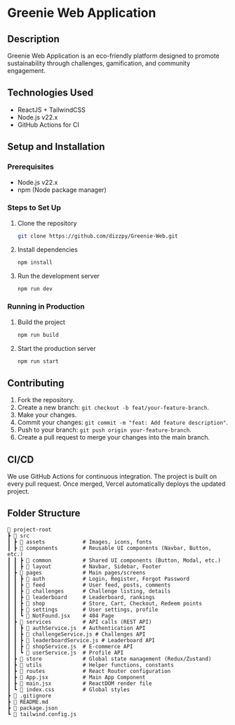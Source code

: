 # Greenie Web Application

## Description

Greenie Web Application is an eco-friendly platform designed to promote sustainability through challenges, gamification, and community engagement.

## Technologies Used

- ReactJS + TailwindCSS
- Node.js v22.x
- GitHub Actions for CI

## Setup and Installation

### Prerequisites

- Node.js v22.x
- npm (Node package manager)

### Steps to Set Up

1. Clone the repository

   ```bash
   git clone https://github.com/dizzpy/Greenie-Web.git
   ```

2. Install dependencies

   ```bash
   npm install
   ```

3. Run the development server
   ```bash
   npm run dev
   ```

### Running in Production

1. Build the project

   ```bash
   npm run build
   ```

2. Start the production server
   ```bash
   npm run start
   ```

## Contributing

1. Fork the repository.
2. Create a new branch: `git checkout -b feat/your-feature-branch`.
3. Make your changes.
4. Commit your changes: `git commit -m "feat: Add feature description"`.
5. Push to your branch: `git push origin your-feature-branch`.
6. Create a pull request to merge your changes into the main branch.

## CI/CD

We use GitHub Actions for continuous integration. The project is built on every pull request. Once merged, Vercel automatically deploys the updated project.

## Folder Structure

```
📂 project-root
┣ 📂 src
┃ ┣ 📂 assets            # Images, icons, fonts
┃ ┣ 📂 components        # Reusable UI components (Navbar, Button, etc.)
┃ ┃ ┣ 📂 common          # Shared UI components (Button, Modal, etc.)
┃ ┃ ┣ 📂 layout          # Navbar, Sidebar, Footer
┃ ┣ 📂 pages             # Main pages/screens
┃ ┃ ┣ 📂 auth            # Login, Register, Forgot Password
┃ ┃ ┣ 📂 feed            # User feed, posts, comments
┃ ┃ ┣ 📂 challenges      # Challenge listing, details
┃ ┃ ┣ 📂 leaderboard     # Leaderboard, rankings
┃ ┃ ┣ 📂 shop            # Store, Cart, Checkout, Redeem points
┃ ┃ ┣ 📂 settings        # User settings, profile
┃ ┃ ┗ 📜 NotFound.jsx    # 404 Page
┃ ┣ 📂 services          # API calls (REST API)
┃ ┃ ┣ 📜 authService.js  # Authentication API
┃ ┃ ┣ 📜 challengeService.js # Challenges API
┃ ┃ ┣ 📜 leaderboardService.js # Leaderboard API
┃ ┃ ┣ 📜 shopService.js  # E-commerce API
┃ ┃ ┗ 📜 userService.js  # Profile API
┃ ┣ 📂 store             # Global state management (Redux/Zustand)
┃ ┣ 📂 utils             # Helper functions, constants
┃ ┣ 📂 routes            # React Router configuration
┃ ┣ 📜 App.jsx           # Main App Component
┃ ┣ 📜 main.jsx          # ReactDOM render file
┃ ┗ 📜 index.css         # Global styles
┣ 📜 .gitignore
┣ 📜 README.md
┣ 📜 package.json
┗ 📜 tailwind.config.js

```
